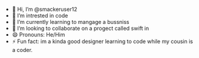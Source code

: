 - 👋 Hi, I’m @smackeruser12
- 👀 I’m intrested  in code
- 🌱 I’m currently learning to mangage a bussniss
- 💞️ I’m looking to collaborate on a progect called swift in
- 😄 Pronouns: He/Him
- ⚡ Fun fact: im a kinda good  designer learning to code while my cousin is a coder. 
<!---
smackeruser123/smackeruser123 is a ✨ special ✨ repository because its `README.md` (this file) appears on your GitHub profile.
You can click the Preview link to take a look at your changes.
--->
